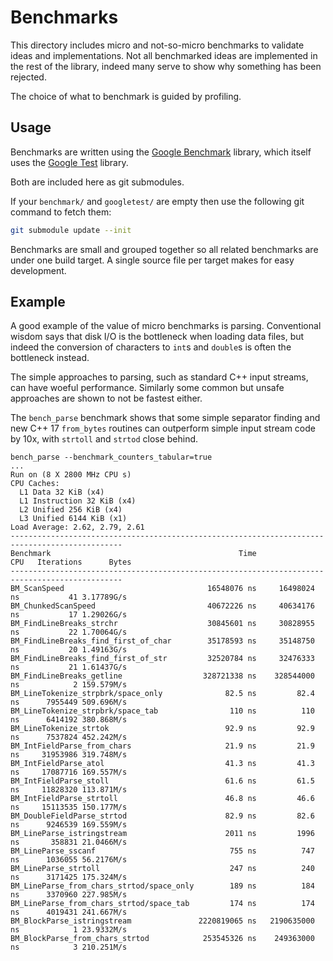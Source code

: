 # Benchmarks

This directory includes micro and not-so-micro benchmarks to validate ideas and implementations. Not all benchmarked
ideas are implemented in the rest of the library, indeed many serve to show why something has been rejected.

The choice of what to benchmark is guided by profiling.

## Usage

Benchmarks are written using the [Google Benchmark](https://github.com/google/benchmark) library,
which itself uses the [Google Test](https://github.com/google/googletest) library.

Both are included here as git submodules.

If your `benchmark/` and `googletest/` are empty then use the following git command to fetch them:

```bash
git submodule update --init 
```

Benchmarks are small and grouped together so all related benchmarks are under one build target.
A single source file per target makes for easy development.

## Example

A good example of the value of micro benchmarks is parsing. Conventional wisdom says that disk I/O
is the bottleneck when loading data files, but indeed the conversion of characters to `int`s and `double`s
is often the bottleneck instead.

The simple approaches to parsing, such as standard C++ input streams, can have woeful performance.
Similarly some common but unsafe approaches are shown to not be fastest either.

The `bench_parse` benchmark shows that some simple separator finding and new C++ 17 `from_bytes` routines
can outperform simple input stream code by 10x, with `strtoll` and `strtod` close behind.

```
bench_parse --benchmark_counters_tabular=true
...
Run on (8 X 2800 MHz CPU s)
CPU Caches:
  L1 Data 32 KiB (x4)
  L1 Instruction 32 KiB (x4)
  L2 Unified 256 KiB (x4)
  L3 Unified 6144 KiB (x1)
Load Average: 2.62, 2.79, 2.61
-----------------------------------------------------------------------------------------------
Benchmark                                          Time             CPU   Iterations      Bytes
-----------------------------------------------------------------------------------------------
BM_ScanSpeed                                16548076 ns     16498024 ns           41 3.17789G/s
BM_ChunkedScanSpeed                         40672226 ns     40634176 ns           17 1.29026G/s
BM_FindLineBreaks_strchr                    30845601 ns     30828955 ns           22 1.70064G/s
BM_FindLineBreaks_find_first_of_char        35178593 ns     35148750 ns           20 1.49163G/s
BM_FindLineBreaks_find_first_of_str         32520784 ns     32476333 ns           21 1.61437G/s
BM_FindLineBreaks_getline                  328721338 ns    328544000 ns            2 159.579M/s
BM_LineTokenize_strpbrk/space_only              82.5 ns         82.4 ns      7955449 509.696M/s
BM_LineTokenize_strpbrk/space_tab                110 ns          110 ns      6414192 380.868M/s
BM_LineTokenize_strtok                          92.9 ns         92.9 ns      7537824 452.242M/s
BM_IntFieldParse_from_chars                     21.9 ns         21.9 ns     31953986 319.748M/s
BM_IntFieldParse_atol                           41.3 ns         41.3 ns     17087716 169.557M/s
BM_IntFieldParse_stoll                          61.6 ns         61.5 ns     11828320 113.871M/s
BM_IntFieldParse_strtoll                        46.8 ns         46.6 ns     15113535 150.177M/s
BM_DoubleFieldParse_strtod                      82.9 ns         82.6 ns      9246539 169.559M/s
BM_LineParse_istringstream                      2011 ns         1996 ns       358831 21.0466M/s
BM_LineParse_sscanf                              755 ns          747 ns      1036055 56.2176M/s
BM_LineParse_strtoll                             247 ns          240 ns      3171425 175.324M/s
BM_LineParse_from_chars_strtod/space_only        189 ns          184 ns      3370960 227.985M/s
BM_LineParse_from_chars_strtod/space_tab         174 ns          174 ns      4019431 241.667M/s
BM_BlockParse_istringstream               2220819065 ns   2190635000 ns            1 23.9332M/s
BM_BlockParse_from_chars_strtod            253545326 ns    249363000 ns            3 210.251M/s
```